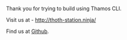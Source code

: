 Thank you for trying to build using Thamos CLI.

Visit us at - http://thoth-station.ninja/

Find us at [Github](https://github.com/thoth-station).